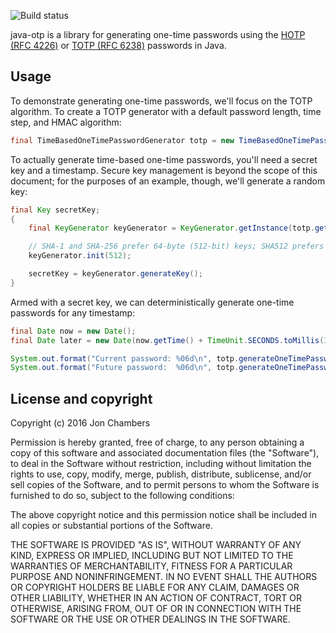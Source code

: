 ![Build status](https://travis-ci.org/jchambers/java-otp.svg?branch=master)

java-otp is a library for generating one-time passwords using the [HOTP (RFC 4226)](https://tools.ietf.org/html/rfc4226) or [TOTP (RFC 6238)](https://tools.ietf.org/html/rfc6238) passwords in Java.

## Usage

To demonstrate generating one-time passwords, we'll focus on the TOTP algorithm. To create a TOTP generator with a default password length, time step, and HMAC algorithm:

```java
final TimeBasedOneTimePasswordGenerator totp = new TimeBasedOneTimePasswordGenerator();
```

To actually generate time-based one-time passwords, you'll need a secret key and a timestamp. Secure key management is beyond the scope of this document; for the purposes of an example, though, we'll generate a random key:

```java
final Key secretKey;
{
    final KeyGenerator keyGenerator = KeyGenerator.getInstance(totp.getAlgorithm());

    // SHA-1 and SHA-256 prefer 64-byte (512-bit) keys; SHA512 prefers 128-byte keys
    keyGenerator.init(512);

    secretKey = keyGenerator.generateKey();
}
```

Armed with a secret key, we can deterministically generate one-time passwords for any timestamp:

```java
final Date now = new Date();
final Date later = new Date(now.getTime() + TimeUnit.SECONDS.toMillis(30));

System.out.format("Current password: %06d\n", totp.generateOneTimePassword(secretKey, now));
System.out.format("Future password:  %06d\n", totp.generateOneTimePassword(secretKey, later));
```

## License and copyright

Copyright (c) 2016 Jon Chambers

Permission is hereby granted, free of charge, to any person obtaining a copy of this software and associated documentation files (the "Software"), to deal in the Software without restriction, including without limitation the rights to use, copy, modify, merge, publish, distribute, sublicense, and/or sell copies of the Software, and to permit persons to whom the Software is furnished to do so, subject to the following conditions:

The above copyright notice and this permission notice shall be included in all copies or substantial portions of the Software.

THE SOFTWARE IS PROVIDED "AS IS", WITHOUT WARRANTY OF ANY KIND, EXPRESS OR IMPLIED, INCLUDING BUT NOT LIMITED TO THE WARRANTIES OF MERCHANTABILITY, FITNESS FOR A PARTICULAR PURPOSE AND NONINFRINGEMENT. IN NO EVENT SHALL THE AUTHORS OR COPYRIGHT HOLDERS BE LIABLE FOR ANY CLAIM, DAMAGES OR OTHER LIABILITY, WHETHER IN AN ACTION OF CONTRACT, TORT OR OTHERWISE, ARISING FROM, OUT OF OR IN CONNECTION WITH THE SOFTWARE OR THE USE OR OTHER DEALINGS IN THE SOFTWARE.
